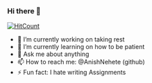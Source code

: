 ### Hi there 👋

 [![HitCount](https://hits.dwyl.com/AnishNehete/AnishNehete.svg?style=flat-square&show=unique)](http://hits.dwyl.com/AnishNehete/AnishNehete)

- 🔭 I’m currently working on taking rest
- 🌱 I’m currently learning on how to be patient
- 💬 Ask me about anything
- 📫 How to reach me: @AnishNehete (github)
- ⚡ Fun fact: I hate writing Assignments

